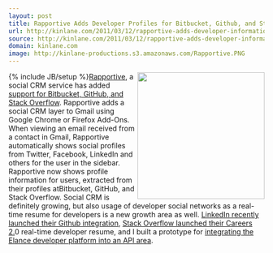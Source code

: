 ```yaml
---
layout: post
title: Rapportive Adds Developer Profiles for Bitbucket, Github, and Stack Overflow
url: http://kinlane.com/2011/03/12/rapportive-adds-developer-information/
source: http://kinlane.com/2011/03/12/rapportive-adds-developer-information/
domain: kinlane.com
image: http://kinlane-productions.s3.amazonaws.com/Rapportive.PNG
---
```

{% include JB/setup %}<img class="c1" src="http://kinlane-productions.s3.amazonaws.com/Rapportive.PNG" alt="" width="250" align="right" /><a title="Rapportive" href="http://rapportive.com/">Rapportive</a>, a social CRM service has added <a title="Rapportive support for Bitbucket, Github, and Stack Overflow." href="http://blog.rapportive.com/rapportive-for-developers-bitbucket-github-st">support for Bitbucket, GitHub, and Stack Overflow</a>. Rapportive adds a social CRM layer to Gmail using Google Chrome or Firefox Add-Ons. When viewing an email received from a contact in Gmail, Rapportive automatically shows social profiles from Twitter, Facebook, LinkedIn and others for the user in the sidebar. Rapportive now shows profile information for users, extracted from their profiles atBitbucket, GitHub, and Stack Overflow. Social CRM is definitely growing, but also usage of developer social networks as a real-time resume for developers is a new growth area as well. <a title="LinkedIn recently launched their Github integration" href="http://blog.linkedin.com/2011/03/08/github-linkedin/">LinkedIn recently launched their Github integration</a>, <a title="Stack Overflow Careers 2.0" href="http://www.kinlane.com/2011/02/project-history-in-real-time/">Stack Overflow launched their Careers 2.</a>0 real-time developer resume, and I built a prototype for <a title="Integrating the Elance Developer Platform Into an API Area" href="http://www.kinlane.com/2011/02/achieve-an-api-ecosystem-with-powered-by-elance/">integrating the Elance developer platform into an API area</a>.